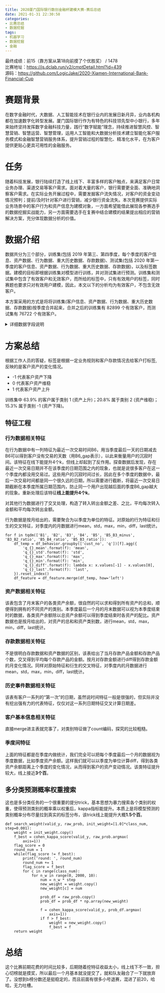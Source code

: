 ```yaml
---
title: 2020厦门国际银行数创金融杯建模大赛-赛后总结
date: 2021-01-31 22:30:58
categories: 
- 比赛总结
- 数据挖掘
tags:
- 机器学习
- 数据挖掘
- 金融
---
```

最终成绩：前15（靠方案从第18向前摸了个优胜奖） / 1478  
比赛地址：https://js.dclab.run/v2/cmptDetail.html?id=439   
源码：https://github.com/LogicJake/2020-Xiamen-International-Bank-Financial-Cup   

# 赛题背景
在数字金融时代，大数据、人工智能技术在银行业内的发展日新月异，业内各机构都在加速数字化转型发展。厦门国际银行作为有特色的科技领先型中小银行，多年来始终坚持发挥数字金融科技力量，践行“数字赋能”理念，持续推进智慧风控、智慧营销、智慧运营、智慧管理，运用人工智能和大数据分析技术建立智能化客户服务模式和金融智慧营销服务体系，提升营销过程的智慧化、精准化水平，在为客户提供更贴心更具可用性的金融服务。
<!-- more -->

# 任务
随着科技发展，银行陆续打造了线上线下、丰富多样的客户触点，来满足客户日常业务办理、渠道交易等客户需求。面对着大量的客户，银行需要更全面、准确地洞察客户需求。在实际业务开展过程中，需要发掘客户流失情况，对客户的资金变动情况预判；提前/及时针对客户进行营销，减少银行资金流失。本次竞赛提供实际业务场景中的客户行为和资产信息为建模对象，一方面希望能借此展现各参赛选手的数据挖掘实战能力，另一方面需要选手在复赛中结合建模的结果提出相应的营销解决方案，充分体现数据分析的价值。

# 数据介绍
数据共分为三个部分，训练集(包括 2019 年第三、第四季度，每个季度的客户信息、资产数据、行为数据、重大历史数据、存款数据)、测试集(包括 2020 年第一季度的客户信息、资产数据、行为数据、重大历史数据、存款数据)，以及标签数据。建模的目标即根据训练集对模型进行训练，并对测试集进行预测。训练集和测试集中包含了有效客户和无效客户，而所给的标签中，只有有效用户的标签，同时赛题也要求只对有效用户建模，因此，本文以下的分析均为有效客户，不包含无效客户。  

本方案采用的方式是将将训练集(客户信息、资产数据、行为数据、重大历史数据、存款数据)按季度合并起来，合并之后的训练集有 82899 个有效客户，而测试集有 76722 个有效客户。  

<details>
<summary>详细数据字段说明</summary>

a) aum_m(Y) 代表第 Y 月的月末时点资产数据  
![](https://pic.logicjake.xyz/a.png)

b) behavior_m(Y) 代表第Y月的行为数据  
![](https://pic.logicjake.xyz/b.png)

c) big_event_Q(Z) 代表第 Z 季度的客户重大历史数据  
![](https://pic.logicjake.xyz/c.png)

d) cunkuan_m(Y) 代表第 Y 月的存款数据  
![](https://pic.logicjake.xyz/d.png)

e) cust_avli _Q(Z) 代表第 Z 季度的有效客户 仅有 cust_no  

f) cust_info_q(Z) 代表第 Z 季度的客户信息  
![](https://pic.logicjake.xyz/f.png)  

</details>  

# 方案总结
根据工作人员的答疑，标签是根据一定业务规则和客户存款情况去给客户打标签, 反映的是客户资产的变化情况。
* -1 代表客户资产下降
* 0 代表客户资产维稳
* 1 代表客户资产上升  

训练集中 63.9% 的客户属于类别 1 (资产上升)；20.8% 属于类别 2 (资产维稳)；15.3% 属于类别 -1 (资产下降)。

## 特征工程

### 行为数据相关特征
在行为数据中有一列特征为最近一次交易时间B6，用当季度最后一天的日期减去B6可以得到客户没有交易的天数（用B6_gap表示），以此来衡量用户的沉寂时间。该特征在线下能提升4个k，但线上却起到了反作用。探查数据后发现，存在最近一次交易日期并不在该季度的日期范围之内的现象，也就是说很多客户在这一个季度内都没用交易过。这些用户的沉寂时间过长，因此在多个季度的数据中，最后一次交易时间都是同一个很久远的日期，所以需要进行截断，将最近一次交易日期截断在本季度所属日期范围内，防止同一个用户出现越后面的季度B6_gap越大的现象。重新处理后该特征**线上能提升4个k**。

对其他行为数据进行了交叉处理，构造了转入转出金额之差、之比，平均每次转入金额和平均每次转出金额。

行为数据是按月给出的，需要聚合为以季度为单位的特征。对原始的行为特征和衍生的交叉特征，对季度内的月数据进行mean，std，max，min，diff，last统计。

```
for f in tqdm(['B1', 'B2', 'B3', 'B4', 'B5', 'B5_B3_minus', 'B3_B2_ratio', 'B5_B4_ratio', 'B5_B3_ratio']):
    df_temp = df_behavior.groupby(['cust_no', 'q'])[f].agg({
        'q_{}_mean'.format(f): 'mean',
        'q_{}_std'.format(f): 'std',
        'q_{}_max'.format(f): 'max',
        'q_{}_min'.format(f): 'min',
        'q_{}_diff'.format(f): lambda x: x.values[-1] - x.values[0],
        'q_{}_last'.format(f): 'last',
    }).reset_index()
    df_feature = df_feature.merge(df_temp, how='left')
```

### 资产数据相关特征
该表包含了月末客户的各类资产余额，很自然的可以求和得到所有资产的总和，顺便得到拥有的不同资产的类别。本季度最后一个月的月末数据可以视为本季度结束时的数据，各类资产余额除以总资产余额可以得到季度结束时各资产的配比。资产数据也是按月给出的，对资产的总和和资产类别数，进行mean，std，max，min，diff，last统计。

### 存款数据相关特征
不是很明白存款数据和资产数据的区别，该表给出了当月存款产品金额和存款产品个数，交叉得到平均每个存款产品的金额。按月对存款金额进行diff得到存款金额的月变化情况。同样对原始特征和衍生的交叉特征，对季度内的月数据进行mean，std，max，min，diff，last统计。

### 历史事件数据相关特征
该表有客户一系列的“第一次”的日期，虽然说时间特征一般是很强的，但实际并没有挖出强有力的代表特征，仅仅对这一系列日期特征交叉计算日期差。

### 客户基本信息相关特征
直接merge进主表就完事了，对类别特征做了count编码，探究的比较粗糙。

### 季度间特征
上面的特征都是在季度内做统计，我们完全可以把每个季度最后一个月的数据视为季度数据，比如季度资产余额。这样我们就可以以季度为单位计算diff，得到各类资产余额距离上个季度的变化情况，从而得到客户的资产变动情况。该类特征提升较大，线上接近**3个百**。

## 多分类预测概率权重搜索
这也是多分类任务的一个很重要的提分trick，基本思想为暴力搜索各个类别的权重，使得预测类别的概率乘以权重后，kappa指标能提升。本质上是将模型预测的类别概率分布尽量拉到真实的标签分布，该trick线上能提升大概**1.5个百**。

```
def search_weight(valid_y, raw_prob, init_weight=[1.0]*class_num, step=0.001):
    weight = init_weight.copy()
    f_best = cohen_kappa_score(valid_y, raw_prob.argmax(
        axis=1))
    flag_score = 0
    round_num = 1
    while(flag_score != f_best):
        print('round: ', round_num)
        round_num += 1
        flag_score = f_best
        for c in range(class_num):
            for n_w in range(0, 2000, 10):
                num = n_w * step
                new_weight = weight.copy()
                new_weight[c] = num

                prob_df = raw_prob.copy()
                prob_df = prob_df * np.array(new_weight)

                f = cohen_kappa_score(valid_y, prob_df.argmax(
                    axis=1))
                if f > f_best:
                    weight = new_weight.copy()
                    f_best = f
    return weight
```
# 总结
这个比赛前期花费的时间比较多，后期随着挖特征收益太小，线上线下不一致，担心切榜就是摸奖，所以最后一个月基本就没提交了，就和队友融合了一下就放弃了。没想到b榜分数还是挺稳定的，而且前面有很多小号退赛，混进了前20，哈哈，无力吐槽。

